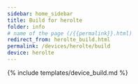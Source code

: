```yaml
---
sidebar: home_sidebar
title: Build for herolte
folder: info
# name of the page (/{{permalink}}.html)
redirect_from: herolte_build.html
permalink: /devices/herolte/build
device: herolte
---
```

{% include templates/device_build.md %}
